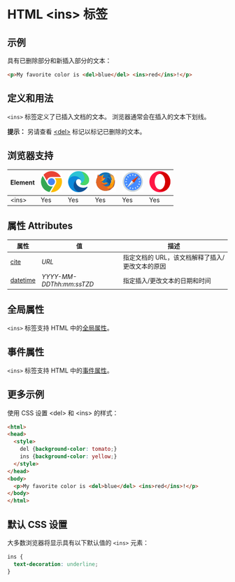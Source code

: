HTML \<ins> 标签
===

## 示例

具有已删除部分和新插入部分的文本：

```html idoc:preview
<p>My favorite color is <del>blue</del> <ins>red</ins>!</p>
```

## 定义和用法

`<ins>` 标签定义了已插入文档的文本。 浏览器通常会在插入的文本下划线。

**提示：** 另请查看 [\<del>](./del.md) 标记以标记已删除的文本。

## 浏览器支持

| Element | ![chrome][1] | ![edge][2] | ![firefox][3] | ![safari][4] | ![opera][5] |
| ------- | --- | --- | --- | --- | --- |
| \<ins>  | Yes | Yes | Yes | Yes | Yes |

## 属性 Attributes

| 属性 | 值 | 描述 |
| ---- | ---- | ---- |
| [cite](./ins_cite.md)         | *URL*                    | 指定文档的 URL，该文档解释了插入/更改文本的原因 |
| [datetime](./ins_datetime.md) | *YYYY-MM-DDThh:mm:ssTZD* | 指定插入/更改文本的日期和时间 |

## 全局属性

`<ins>` 标签支持 HTML 中的[全局属性](../reference/standardattributes.md)。

## 事件属性

`<ins>` 标签支持 HTML 中的[事件属性](../reference/eventattributes.md)。

## 更多示例

使用 CSS 设置 \<del> 和 \<ins> 的样式：

```html idoc:preview:iframe
<html>
<head>
  <style>
    del {background-color: tomato;}
    ins {background-color: yellow;}
  </style>
</head>
<body>
  <p>My favorite color is <del>blue</del> <ins>red</ins>!</p>
</body>
</html>
```
<!--rehype:style=height: 120px;-->

## 默认 CSS 设置

大多数浏览器将显示具有以下默认值的 `<ins>` 元素：

```css
ins {
  text-decoration: underline;
}
```


[1]: ../assets/chrome.svg
[2]: ../assets/edge.svg
[3]: ../assets/firefox.svg
[4]: ../assets/safari.svg
[5]: ../assets/opera.svg